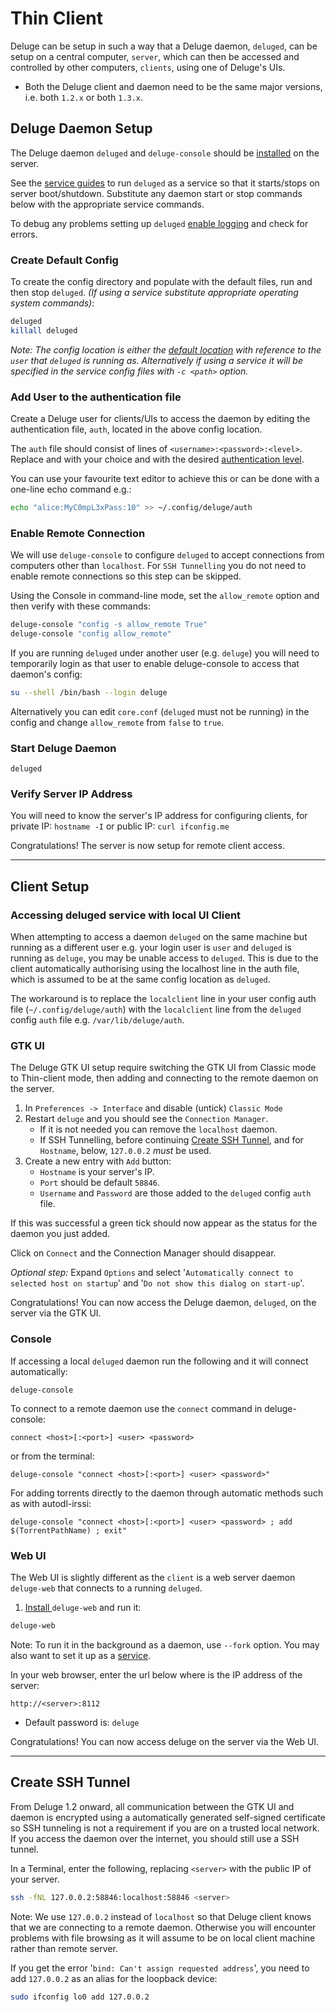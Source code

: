 # Thin Client

Deluge can be setup in such a way that a Deluge daemon, `deluged`, can be setup on a central computer, `server`, which can then be accessed and controlled by other computers, `clients`, using one of Deluge's UIs.

* Both the Deluge client and daemon need to be the same major versions, i.e. both `1.2.x` or both `1.3.x`.

## Deluge Daemon Setup

The Deluge daemon `deluged` and `deluge-console` should be [installed](/installing) on the server.

See the [service guides](userguide/service) to run `deluged` as a service so that it starts/stops on server boot/shutdown. Substitute any daemon start or stop commands below with the appropriate service commands.

To debug any problems setting up `deluged` [enable logging](/faq#howdoistartthedaemonwithloggingenabled) and check for errors.

### Create Default Config

To create the config directory and populate with the default files, run and then stop `deluged`. *(If using a service substitute appropriate operating system commands)*:

```sh
deluged
killall deluged
```

*Note: The config location is either the [default location](/faq#where-does-deluge-store-its-settingsconfig) with reference to the `user` that `deluged` is running as. Alternatively if using a service it will be specified in the service config files with `-c <path>` option.*

### Add User to the authentication file

Create a Deluge user for clients/UIs to access the daemon by editing the authentication file, `auth`, located in the above config location.

The `auth` file should consist of lines of `<username>:<password>:<level>`. Replace <username> and <password> with your choice and <level> with the desired [ authentication level](/userguide/authentication).

You can use your favourite text editor to achieve this or can be done with a one-line echo command e.g.:

```sh
echo "alice:MyC0mpL3xPass:10" >> ~/.config/deluge/auth
```

### Enable Remote Connection

We will use `deluge-console` to configure `deluged` to accept connections from computers other than `localhost`. For `SSH Tunnelling` you do not need to enable remote connections so this step can be skipped.

Using the Console in command-line mode, set the `allow_remote` option and then verify with these commands:

```sh
deluge-console "config -s allow_remote True"
deluge-console "config allow_remote"
```

If you are running `deluged` under another user (e.g. `deluge`) you will need to temporarily login as that user to enable deluge-console to access that daemon's config:

```sh
su --shell /bin/bash --login deluge
```

Alternatively you can edit `core.conf` (`deluged` must not be running) in the config and change `allow_remote` from `false` to `true`.

### Start Deluge Daemon

```
deluged
```

### Verify Server IP Address

You will need to know the server's IP address for configuring clients, for private IP: `hostname -I` or public IP: `curl ifconfig.me`

Congratulations! The server is now setup for remote client access.

---

## Client Setup

### Accessing deluged service with local UI Client
When attempting to access a daemon `deluged` on the same machine but running as a different user e.g. your login user is `user` and `deluged` is running as `deluge`, you may be unable access to `deluged`. This is due to the client automatically authorising using the localhost line in the auth file, which is assumed to be at the same config location as `deluged`.

The workaround is to replace the `localclient` line in your user config auth file (`~/.config/deluge/auth`) with the `localclient` line from the `deluged` config `auth` file e.g. `/var/lib/deluge/auth`.

### GTK UI

The Deluge GTK UI setup require switching the GTK UI from Classic mode to Thin-client mode, then adding and connecting to the remote daemon on the server.

1. In `Preferences -> Interface` and disable (untick) `Classic Mode`
2. Restart `deluge` and you should see the `Connection Manager`.
   * If it is not needed you can remove the `localhost` daemon.
   * If SSH Tunnelling, before continuing [Create SSH Tunnel](/userguide/thinclient#createsshtunnel), and for `Hostname`, below, `127.0.0.2` *must* be used.
3. Create a new entry with `Add` button:
   * `Hostname` is your server's IP.
   * `Port` should be default `58846`.
   * `Username` and `Password` are those added to the `deluged` config `auth` file.

If this was successful a green tick should now appear as the status for the daemon you just added.

Click on `Connect` and the Connection Manager should disappear.

*Optional step:* Expand `Options` and select '`Automatically connect to selected host on startup`' and '`Do not show this dialog on start-up`'.



Congratulations! You can now access the Deluge daemon, `deluged`, on the server via the GTK UI.


### Console

If accessing a local `deluged` daemon run the following and it will connect automatically:

```
deluge-console
```

To connect to a remote daemon use the `connect` command in deluge-console:

```
connect <host>[:<port>] <user> <password>
```
or from the terminal:

```
deluge-console "connect <host>[:<port>] <user> <password>"
```
For adding torrents directly to the daemon through automatic methods such as with autodl-irssi:

```
deluge-console "connect <host>[:<port>] <user> <password> ; add $(TorrentPathName) ; exit"
```


### Web UI

The Web UI is slightly different as the `client` is a web server daemon `deluge-web` that connects to a running `deluged`.

1. [Install ](/installing) `deluge-web` and run it:

```sh
deluge-web
```
   Note: To run it in the background as a daemon, use `--fork` option. You may also want to set it up as a [service](/userguide/initscript).

In your web browser, enter the url below where <server> is the IP address of the server:

```
http://<server>:8112
```

* Default password is: `deluge`

Congratulations! You can now access deluge on the server via the Web UI.

---

## Create SSH Tunnel

From Deluge 1.2 onward, all communication between the GTK UI and daemon is encrypted using a automatically generated self-signed certificate so SSH tunneling is not a requirement if you are on a trusted local network. If you access the daemon over the internet, you should still use a SSH tunnel.

In a Terminal, enter the following, replacing `<server>` with the public IP of your server.

```sh
ssh -fNL 127.0.0.2:58846:localhost:58846 <server>
```
Note: We use `127.0.0.2` instead of `localhost` so that Deluge client knows that we are connecting to a remote daemon. Otherwise you will encounter problems with file browsing as it will assume to be on local client machine rather than remote server.

If you get the error '`bind: Can't assign requested address`', you need to add `127.0.0.2` as an alias for the loopback device:

```sh
sudo ifconfig lo0 add 127.0.0.2
```